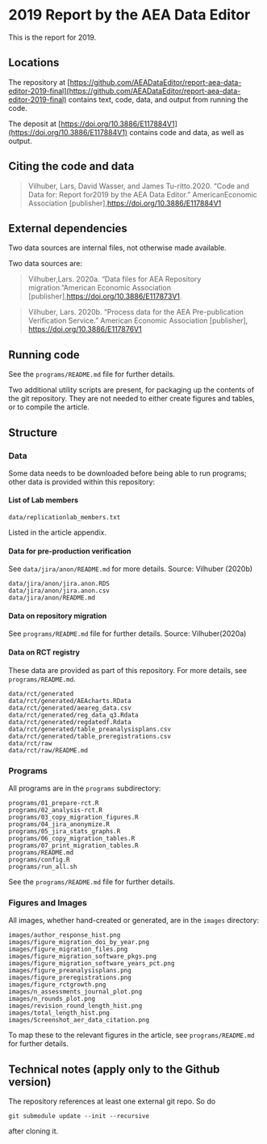 # 2019 Report by the AEA Data Editor
This is the report for 2019. 

## Locations
The repository at [https://github.com/AEADataEditor/report-aea-data-editor-2019-final](https://github.com/AEADataEditor/report-aea-data-editor-2019-final) contains text, code, data, and output from running the code. 

The deposit at [https://doi.org/10.3886/E117884V1](https://doi.org/10.3886/E117884V1) contains code and data, as well as output. 

## Citing the code and data

> Vilhuber, Lars, David Wasser, and James Tu-ritto.2020. “Code and Data for:  Report for2019  by  the  AEA  Data  Editor.”  AmericanEconomic  Association  [publisher],https://doi.org/10.3886/E117884V1

## External dependencies

Two data sources are internal files, not otherwise made available. 

Two data sources are:

> Vilhuber,Lars. 2020a.    “Data    files    for AEA Repository migration.”American Economic Association [publisher],https://doi.org/10.3886/E117873V1.

> Vilhuber,  Lars. 2020b.  “Process  data  for  the AEA  Pre-publication  Verification  Service.” American Economic Association [publisher], https://doi.org/10.3886/E117876V1

## Running code

See the `programs/README.md` file for further details.

Two additional utility scripts are present, for packaging up the contents of the git repository. They are not needed to either create figures and tables, or to compile the article.

## Structure

### Data

Some data needs to be downloaded before being able to run programs; other data is provided within this repository:

#### List of Lab members

```
data/replicationlab_members.txt
```

Listed in the article appendix.

#### Data for pre-production verification

See `data/jira/anon/README.md` for more details. 
Source: Vilhuber (2020b)

```
data/jira/anon/jira.anon.RDS
data/jira/anon/jira.anon.csv
data/jira/anon/README.md
```

#### Data on repository migration

See `programs/README.md` file for further details.
Source: Vilhuber(2020a)

#### Data on RCT registry

These data are provided as part of this repository. For more details, see `programs/README.md`.

```
data/rct/generated
data/rct/generated/AEAcharts.RData
data/rct/generated/aeareg_data.csv
data/rct/generated/reg_data_q3.Rdata
data/rct/generated/regdatedf.Rdata
data/rct/generated/table_preanalysisplans.csv
data/rct/generated/table_preregistrations.csv
data/rct/raw
data/rct/raw/README.md
```

### Programs

All programs are in the `programs` subdirectory:
```
programs/01_prepare-rct.R
programs/02_analysis-rct.R
programs/03_copy_migration_figures.R
programs/04_jira_anonymize.R
programs/05_jira_stats_graphs.R
programs/06_copy_migration_tables.R
programs/07_print_migration_tables.R
programs/README.md
programs/config.R
programs/run_all.sh
```
See the `programs/README.md` file for further details.

### Figures and Images
All images, whether hand-created or generated, are in the `images` directory:

```
images/author_response_hist.png
images/figure_migration_doi_by_year.png
images/figure_migration_files.png
images/figure_migration_software_pkgs.png
images/figure_migration_software_years_pct.png
images/figure_preanalysisplans.png
images/figure_preregistrations.png
images/figure_rctgrowth.png
images/n_assessments_journal_plot.png
images/n_rounds_plot.png
images/revision_round_length_hist.png
images/total_length_hist.png
images/Screenshot_aer_data_citation.png
```

To map these to the relevant figures in the article, see `programs/README.md`  for further details.

## Technical notes (apply only to the Github version)

The repository references at least one external git repo. So do

```
git submodule update --init --recursive
```

after cloning it.

